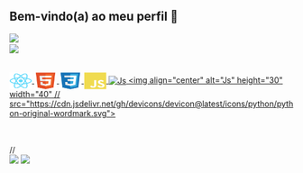 ## Bem-vindo(a) ao meu perfil 🧐
<div> <a href="https://github.com/jonathanmacedo"> 
<img height="180em" src="https://github-readme-stats.vercel.app/api?username=jonathanmacedo&show_icons=true&theme=github_dark&include_all_commits=true&count_private=true"/> 
<br>
<img height="180em" src="https://github-readme-stats.vercel.app/api/top-langs/?username=jonathanmacedo&layout=compact&langs_count=6&theme=github_dark"/> </div> 
  
<div style="display: inline_block">
  

<br> 

<img align="center" alt="REACT" height="30" width="40" 
                                                                                                                                                                                                                                                                                                                                     src="https://raw.githubusercontent.com/devicons/devicon/master/icons/react/react-original.svg"> <img align="center" alt="HTML" height="30" width="40" src="https://raw.githubusercontent.com/devicons/devicon/master/icons/html5/html5-original.svg"> <img align="center" alt="CSS" height="30" width="40" src="https://raw.githubusercontent.com/devicons/devicon/master/icons/css3/css3-original.svg"> <img align="center" alt="Js" height="30" width="40" src="https://raw.githubusercontent.com/devicons/devicon/master/icons/javascript/javascript-plain.svg"> <img align="center" alt="Js" height="30" width="40" src="https://cdn.jsdelivr.net/gh/devicons/devicon@latest/icons/nodejs/nodejs-plain-wordmark.svg"> <img align="center" alt="Js" height="30" width="40" 
// src="https://cdn.jsdelivr.net/gh/devicons/devicon@latest/icons/python/python-original-wordmark.svg"> </div> <br> <br> //
                                                                                                                                                                                                                                                                                                                                                                                        <div> <a href = "mailto:jonathanmacedocontato@gmail.com"><img src="https://img.shields.io/badge/-Gmail-%23333?style=for-the-badge&logo=gmail&logoColor=white" target="_blank"></a> <a href="https://www.linkedin.com/in/jonathan-macedo-10182b274/" target="_blank"><img src="https://img.shields.io/badge/-LinkedIn-%230077B5?style=for-the-badge&logo=linkedin&logoColor=white" target="_blank"></a> </div>
